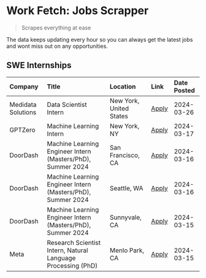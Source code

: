 # Work Fetch: Jobs Scrapper
> Scrapes everything at ease

The data keeps updating every hour so you can always get the latest jobs and wont miss out on any opportunities.

## SWE Internships
<!--START_SECTION:workfetch-->
| Company            | Title                                                        | Location                | Link                                                                                                                                                                                                                                                                     | Date Posted   |
|:-------------------|:-------------------------------------------------------------|:------------------------|:-------------------------------------------------------------------------------------------------------------------------------------------------------------------------------------------------------------------------------------------------------------------------|:--------------|
| Medidata Solutions | Data Scientist Intern                                        | New York, United States | [Apply](https://www.linkedin.com/jobs/view/data-scientist-intern-at-medidata-solutions-3810253704?position=10&pageNum=0&refId=F3lVq8TmLYDjxOu2dBrTuw%3D%3D&trackingId=%2FTYlDtDMHGy%2FSbcWtFlC2Q%3D%3D&trk=public_jobs_jserp-result_search-card)                         | 2024-03-26    |
| GPTZero            | Machine Learning Intern                                      | New York, NY            | [Apply](https://www.linkedin.com/jobs/view/machine-learning-intern-at-gptzero-3860723963?position=9&pageNum=0&refId=F3lVq8TmLYDjxOu2dBrTuw%3D%3D&trackingId=%2B%2F9Sv%2FF7YWpFVbxggOVJHw%3D%3D&trk=public_jobs_jserp-result_search-card)                                 | 2024-03-17    |
| DoorDash           | Machine Learning Engineer Intern (Masters/PhD), Summer 2024  | San Francisco, CA       | [Apply](https://www.linkedin.com/jobs/view/machine-learning-engineer-intern-masters-phd-summer-2024-at-doordash-3736457737?position=3&pageNum=0&refId=F3lVq8TmLYDjxOu2dBrTuw%3D%3D&trackingId=Gdl%2FrsGguEDl17hvGm4Z%2BQ%3D%3D&trk=public_jobs_jserp-result_search-card) | 2024-03-16    |
| DoorDash           | Machine Learning Engineer Intern (Masters/PhD), Summer 2024  | Seattle, WA             | [Apply](https://www.linkedin.com/jobs/view/machine-learning-engineer-intern-masters-phd-summer-2024-at-doordash-3736455966?position=4&pageNum=0&refId=F3lVq8TmLYDjxOu2dBrTuw%3D%3D&trackingId=o2%2B03gAqqdQFSQ3GHTSl0Q%3D%3D&trk=public_jobs_jserp-result_search-card)   | 2024-03-16    |
| DoorDash           | Machine Learning Engineer Intern (Masters/PhD), Summer 2024  | Sunnyvale, CA           | [Apply](https://www.linkedin.com/jobs/view/machine-learning-engineer-intern-masters-phd-summer-2024-at-doordash-3736454973?position=2&pageNum=0&refId=F3lVq8TmLYDjxOu2dBrTuw%3D%3D&trackingId=mRjKUixWs9FsNPDvJuhHgw%3D%3D&trk=public_jobs_jserp-result_search-card)     | 2024-03-15    |
| Meta               | Research Scientist Intern, Natural Language Processing (PhD) | Menlo Park, CA          | [Apply](https://www.linkedin.com/jobs/view/research-scientist-intern-natural-language-processing-phd-at-meta-3858718375?position=8&pageNum=0&refId=F3lVq8TmLYDjxOu2dBrTuw%3D%3D&trackingId=Y2GijA2%2FSFx4HDW%2FhFEz2g%3D%3D&trk=public_jobs_jserp-result_search-card)    | 2024-03-15    |
<!--END_SECTION:workfetch-->

